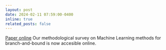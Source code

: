 ```yaml
---
layout: post
date: 2024-02-11 07:59:00-0400
inline: true
related_posts: false
---
```


[Paper online](https://arxiv.org/abs/2402.05501) Our methodological survey on Machine Learning methods for branch-and-bound is now accesible online.
